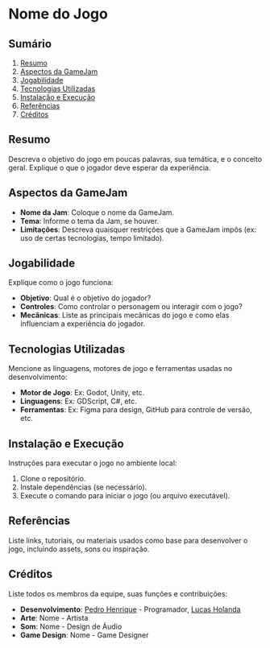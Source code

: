 # Nome do Jogo

## Sumário
1. [Resumo](#resumo)
2. [Aspectos da GameJam](#aspectos-da-gamejam)
3. [Jogabilidade](#jogabilidade)
4. [Tecnologias Utilizadas](#tecnologias-utilizadas)
5. [Instalação e Execução](#instalação-e-execução)
6. [Referências](#referências)
7. [Créditos](#créditos)

## Resumo
Descreva o objetivo do jogo em poucas palavras, sua temática, e o conceito geral. Explique o que o jogador deve esperar da experiência.

## Aspectos da GameJam
- **Nome da Jam**: Coloque o nome da GameJam.
- **Tema**: Informe o tema da Jam, se houver.
- **Limitações**: Descreva quaisquer restrições que a GameJam impôs (ex: uso de certas tecnologias, tempo limitado).

## Jogabilidade
Explique como o jogo funciona:
- **Objetivo**: Qual é o objetivo do jogador?
- **Controles**: Como controlar o personagem ou interagir com o jogo?
- **Mecânicas**: Liste as principais mecânicas do jogo e como elas influenciam a experiência do jogador.

## Tecnologias Utilizadas
Mencione as linguagens, motores de jogo e ferramentas usadas no desenvolvimento:
- **Motor de Jogo**: Ex: Godot, Unity, etc.
- **Linguagens**: Ex: GDScript, C#, etc.
- **Ferramentas**: Ex: Figma para design, GitHub para controle de versão, etc.

## Instalação e Execução
Instruções para executar o jogo no ambiente local:
1. Clone o repositório.
2. Instale dependências (se necessário).
3. Execute o comando para iniciar o jogo (ou arquivo executável).

## Referências
Liste links, tutoriais, ou materiais usados como base para desenvolver o jogo, incluindo assets, sons ou inspiração.

## Créditos
Liste todos os membros da equipe, suas funções e contribuições:
- **Desenvolvimento**: [Pedro Henrique](https://github.com/phln1108) - Programador, [Lucas Holanda]()
- **Arte**: Nome - Artista
- **Som**: Nome - Design de Áudio
- **Game Design**: Nome - Game Designer

